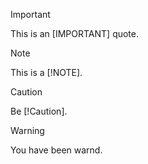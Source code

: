 > [!IMPORTANT]
>
> This is an [IMPORTANT] quote.


> [!NOTE]
>
> This is a [!NOTE].

> [!CAUTION]
>
> Be [!Caution].

> [!WARNING]
>
> You have been warnd.
